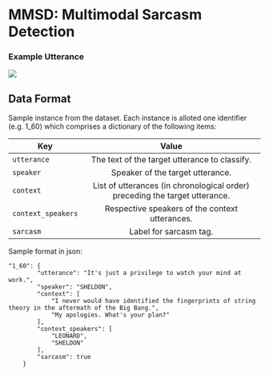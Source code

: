 # MMSD: Multimodal Sarcasm Detection


### Example Utterance
![](https://github.com/soujanyaporia/MMSD/edit/master/images/utterance_example.jpg)

## Data Format

Sample instance from the dataset. Each instance is alloted one identifier (e.g. 1_60) which comprises a dictionary of the following items:   


| Key                     | Value                                                                            | 
| ----------------------- |:------------------------------------------------------------------------------:  | 
| `utterance`             | The text of the target utterance to classify.                                    | 
| `speaker`               | Speaker of the target utterance.                                                 | 
| `context`               | List of utterances (in chronological order) preceding the target utterance.     | 
| `context_speakers`      | Respective speakers of the context utterances.                                   | 
| `sarcasm`               | Label for sarcasm tag.                                                          | 

Sample format in json:   

```
"1_60": {
        "utterance": "It's just a privilege to watch your mind at work.",
        "speaker": "SHELDON",
        "context": [
            "I never would have identified the fingerprints of string theory in the aftermath of the Big Bang.",
            "My apologies. What's your plan?"
        ],
        "context_speakers": [
            "LEONARD",
            "SHELDON"
        ],
        "sarcasm": true
    }
```
